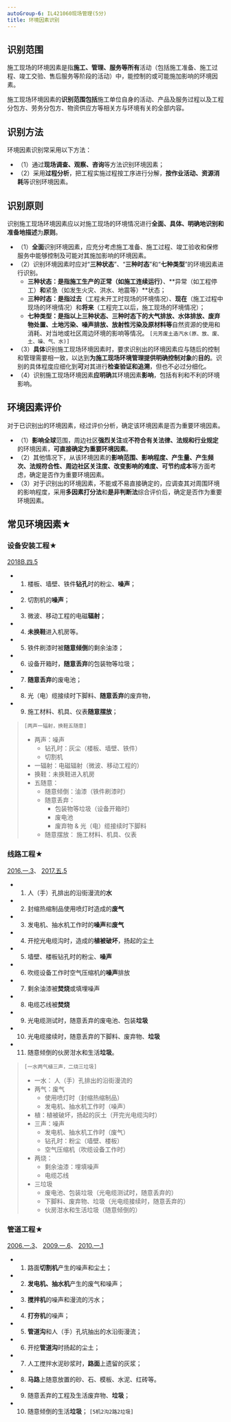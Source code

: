 ```yaml
---
autoGroup-6: IL421060现场管理(5分)
title: 环境因素识别
---
```

## 识别范围
施工现场的环境因素是指**施工、管理、服务等所有**活动（包括施工准备、施工过程、竣工交验、售后服务等阶段的活动）中，能控制的或可能施加影响的环境因素。

施工现场环境因素的**识别范围包括**施工单位自身的活动、产品及服务过程以及工程分包方、劳务分包方、物资供应方等相关方与环境有关的全部内容。

## 识别方法
环境因素识别常采用以下方法：
- （1）通过**现场调查、观察、咨询**等方法识别环境因素；
- （2）采用**过程分析**，把工程实施过程按工序进行分解，**按作业活动、资源消耗**等识别环境因素。

## 识别原则
识别施工现场环境因素应以对施工现场的环境情况进行**全面、具体、明确地识别和准备地描述**为**原则**。
- （1）**全面**识别环境因素，应充分考虑施工准备、施工过程、竣工验收和保修服务中能够控制及可能对其施加影响的环境因素。
- （2）识别环境因素时应对“**三种状态**”、“**三种时态**”和“**七种类型**”的环境因素进行识别。
    - **三种状态：**是指施工生产的**正常（如施工连续运行）**、**异常（如工程停工）**和**紧急（如发生火灾、洪水、地震等）**状态；
    - **三种时态：**是指**过去**（工程未开工时现场的环境情况）、**现在**（施工过程中现场的环境情况）和**将来**（工程完工以后，施工现场的环境情况）；
    - **七种类型：**是指以上三种状态、三种时态下的**大气排放、水体排放、废弃物处置、土地污染、噪声排放、放射性污染及原材料等**自然资源的使用和消耗、对当地或社区周边环境的影响等情况。 `[元芳废土造汽水(原、放、废、土、噪、气、水)]`
- （3）**具体**识别施工现场环境因素时，要求识别出的环境因素应与随后的控制和管理需要相一致，以达到**为施工现场环境管理提供明确控制对象**的**目的**。识别的具体程度应细化到**可**对其进行**检查验证和追溯**，但也不必过分细化。
- （4）识别施工现场环境因素**应明确**其环境因素**影响**，包括有利和不利的环境影响。

## 环境因素评价
对于已识别出的环境因素，经过评价分析，确定该环境因素是否为重要环境因素。
- （1）**影响全球**范围，周边社区**强烈关注**或**不符合有关法律、法规和行业规定**的环境因素，**可直接确定为重要环境因素**。
- （2）其他情况下，从该环境因素的**影响范围、影响程度、产生量、产生频次、法规符合性、周边社区关注度、改变影响的难度、可节约成本**等方面考虑，确定是否作为重要环境因素。
- （3）对于识别出的环境因素，不能或不易直接确定的，应调查其对周围环境的影响程度，采用**多因素打分法**和**是非判断法**综合评价后，确定是否作为重要环境因素。

## 常见环境因素★
### 设备安装工程★
[2018B.四.5](/2018B.四.5)
- 1. 楼板、墙壁、铁件**钻孔**时的粉尘、**噪声**；
- 2. 切割机的**噪声**；
- 3. 微波、移动工程的电磁**辐射**；
- 4. **未换鞋**进入机房等。
- 5. 铁件刷漆时被**随意倾倒**的剩余油漆；
- 6. 设备开箱时，**随意丢弃**的包装物等垃圾；
- 7. **随意丢弃**的废电池；
- 8. 光（电）缆接续时下脚料、**随意丢弃**的废弃物，
- 9. 施工材料、机具、仪表**随意摆放**；

> `[两声一辐射，换鞋五随意]`
> - 两声：噪声
>   - 钻孔时：灰尘（楼板、墙壁、铁件）
>   - 切割机 
> - 一辐射：电磁辐射（微波、移动工程的）
> - 换鞋：未换鞋进入机房
> - 五随意：
>   - 随意倾倒：油漆（铁件刷漆时）
>   - 随意丢弃：
>       - 包装物等垃圾（设备开箱时）
>       - 废电池
>       - 废弃物 & 光（电）缆接续时下脚料
>   - 随意摆放： 施工材料、机具、仪表

### 线路工程★
[2016.一.3](/2016.一.3)、 [2017.五.5](/2017.五.5)

- 1. 人（手）孔排出的沿街漫流的**水**
- 2. 封缩热缩制品使用喷灯时造成的**废气**
- 3. 发电机、抽水机工作时的**噪声**和**废气**
- 4. 开挖光电缆沟时，造成的**植被破坏**，扬起的尘土
- 5. 墙壁、楼板钻孔时的粉尘、**噪声**
- 6. 吹缆设备工作时空气压缩机的**噪声**排放
- 7. 剩余油漆被**焚烧**或填埋噪声
- 8. 电缆芯线被**焚烧**
- 9. 光电缆测试时，随意丢弃的废电池、包装**垃圾**
- 10. 光电缆接续时，随意丢弃的下脚料、废弃物、**垃圾**
- 11. 随意倾倒的伙房泔水和生活**垃圾**。
> `[一水两气植三声，二烧三垃圾]`
> - 一水： 人（手）孔排出的沿街漫流的
> - 两气：废气
>   - 使用喷灯时（封缩热缩制品）
>   - 发电机、抽水机工作时（噪声）
> - 植：植被破坏，扬起的灰土（开完光电缆沟时）
> - 三声：噪声
>   - 发电机、抽水机工作时（废气）
>   - 钻孔时：粉尘（墙壁、楼板）
>   - 空气压缩机（吹缆设备工作时）
> - 两烧：
>   - 剩余油漆：埋填噪声
>   - 电缆芯线
> - 三垃圾
>   - 废电池、包装垃圾（光电缆测试时，随意丢弃的）
>   - 下脚料、废弃物、垃圾（光电缆接续时，随意丢弃的）
>   - 伙房泔水和生活垃圾（随意倾倒的）

### 管道工程★
[2006.一.3](/2006.一.3)、 [2009.一.6](/2009.一.6)、 [2010.一.1](/2010.一.1)
- 1. 路面**切割机**产生的噪声和尘土；
- 2. **发电机、抽水机**产生的废气和噪声；
- 3. **搅拌机**的噪声和漫流的污水；
- 4. **打夯机**的噪声；
- 5. **管道沟**和人（手）孔坑抽出的水沿街漫流；
- 6. 开挖**管道沟**时扬起的尘土；
- 7. 人工搅拌水泥砂浆时，**路面**上遗留的灰浆；
- 8. **马路**上随意放置的砂、石、模板、水泥、红砖等。
- 9. 随意丢弃的工程及生活废弃物、**垃圾**；
- 10. 随意倾倒的生活**垃圾**；
`[5机2沟2路2垃圾]`